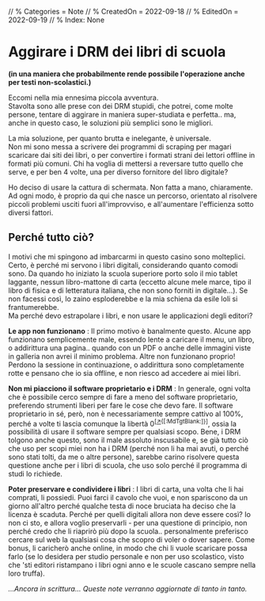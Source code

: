 // % Categories = Note
// % CreatedOn = 2022-09-18
// % EditedOn = 2022-09-19
// % Index: None

<!-- Dovrei finire di scrivere sto coso... --->

# Aggirare i DRM dei libri di scuola  
**(in una maniera che probabilmente rende possibile l'operazione anche per testi non-scolastici.)**

Eccomi nella mia ennesima piccola avventura.  
Stavolta sono alle prese con dei DRM stupidi, che potrei, come molte persone, tentare di aggirare in maniera super-studiata e perfetta.. ma, anche in questo caso, le soluzioni più semplici sono le migliori.

La mia soluzione, per quanto brutta e inelegante, è universale.  
Non mi sono messa a scrivere dei programmi di scraping per magari scaricare dai siti dei libri, o per convertire i formati strani dei lettori offline in formati più comuni. Chi ha voglia di mettersi a reversare tutto quello che serve, e per ben 4 volte, una per diverso fornitore del libro digitale?

Ho deciso di usare la cattura di schermata. Non fatta a mano, chiaramente.  
Ad ogni modo, è proprio da qui che nasce un percorso, orientato al risolvere piccoli problemi usciti fuori all'improvviso, e all'aumentare l'efficienza sotto diversi fattori.

## Perché tutto ciò?

I motivi che mi spingono ad imbarcarmi in questo casino sono molteplici.  
Certo, è perché mi servono i libri digitali, considerando quanto comodi sono. Da quando ho iniziato la scuola superiore porto solo il mio tablet laggante, nessun libro-mattone di carta (eccetto alcune mele marce, tipo il libro di fisica e di letteratura italiana, che non sono forniti in digitale...). Se non facessi così, lo zaino esploderebbe e la mia schiena da esile loli si frantumerebbe.  
Ma perché devo estrapolare i libri, e non usare le applicazioni degli editori?

**Le app non funzionano**
: Il primo motivo è banalmente questo. Alcune app funzionano semplicemente male, essendo lente a caricare il menu, un libro, o addirittura una pagina.. quando con un PDF o anche delle immagini viste in galleria non avrei il minimo problema. Altre non funzionano proprio! Perdono la sessione in continuazione, o addirittura sono completamente rotte e pensano che io sia offline, e non riesco ad accedere ai miei libri.

<meta>

**Non mi piacciono il software proprietario e i DRM**
: In generale, ogni volta che è possibile cerco sempre di fare a meno del software proprietario, preferendo strumenti liberi per fare le cose che devo fare. Il software proprietario in sé, però, non è necessariamente sempre cattivo al 100%, perché a volte ti lascia comunque la libertà 0<sup>[[↗️](https://it.m.wikipedia.org/wiki/Software_libero#Le_%C2%ABquattro_libert%C3%A0%C2%BB){[:MdTgtBlank:]}]</sup>, ossia la possibilità di usare il software sempre per qualsiasi scopo. Bene, i DRM tolgono anche questo, sono il male assoluto inscusabile e, se già tutto ciò che uso per scopi miei non ha i DRM (perché non li ha mai avuti, o perché sono stati tolti, da me o altre persone), sarebbe carino risolvere questa questione anche per i libri di scuola, che uso solo perché il programma di studi lo richiede.

<meta>

**Poter preservare e condividere i libri**
: I libri di carta, una volta che li hai comprati, li possiedi. Puoi farci il cavolo che vuoi, e non spariscono da un giorno all'altro perché qualche testa di noce bruciata ha deciso che la licenza è scaduta. Perché per quelli digitali allora non deve essere così? Io non ci sto, e allora voglio preservarli - per una questione di principio, non perché credo che li riaprirò più dopo la scuola.. personalmente preferisco cercare sul web la qualsiasi cosa che scopro di voler o dover sapere. Come bonus, li caricherò anche online, in modo che chi li vuole scaricare possa farlo (se lo desidera per studio personale e non per uso scolastico, visto che 'sti editori ristampano i libri ogni anno e le scuole cascano sempre nella loro truffa).

_...Ancora in scrittura... Queste note verranno aggiornate di tanto in tanto._
